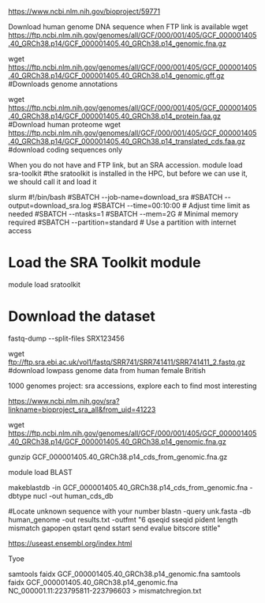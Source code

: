 https://www.ncbi.nlm.nih.gov/bioproject/59771

Download human genome DNA sequence when FTP link is available
wget https://ftp.ncbi.nlm.nih.gov/genomes/all/GCF/000/001/405/GCF_000001405.40_GRCh38.p14/GCF_000001405.40_GRCh38.p14_genomic.fna.gz

wget https://ftp.ncbi.nlm.nih.gov/genomes/all/GCF/000/001/405/GCF_000001405.40_GRCh38.p14/GCF_000001405.40_GRCh38.p14_genomic.gff.gz #Downloads genome annotations

wget https://ftp.ncbi.nlm.nih.gov/genomes/all/GCF/000/001/405/GCF_000001405.40_GRCh38.p14/GCF_000001405.40_GRCh38.p14_protein.faa.gz #Download human proteome
wget https://ftp.ncbi.nlm.nih.gov/genomes/all/GCF/000/001/405/GCF_000001405.40_GRCh38.p14/GCF_000001405.40_GRCh38.p14_translated_cds.faa.gz #download coding sequences only

When you do not have and FTP link, but an SRA accession.
module load sra-toolkit  #the sratoolkit is installed in the HPC, but before we can use it, we should call it and load it

slurm #!/bin/bash
#SBATCH --job-name=download_sra
#SBATCH --output=download_sra.log
#SBATCH --time=00:10:00          # Adjust time limit as needed
#SBATCH --ntasks=1
#SBATCH --mem=2G                 # Minimal memory required
#SBATCH --partition=standard     # Use a partition with internet access

# Load the SRA Toolkit module
module load sratoolkit

# Download the dataset
fastq-dump --split-files SRX123456

wget ftp://ftp.sra.ebi.ac.uk/vol1/fastq/SRR741/SRR741411/SRR741411_2.fastq.gz #download lowpass genome data from human female British

1000 genomes project: sra accessions, explore each to find most interesting

https://www.ncbi.nlm.nih.gov/sra?linkname=bioproject_sra_all&from_uid=41223


wget https://ftp.ncbi.nlm.nih.gov/genomes/all/GCF/000/001/405/GCF_000001405.40_GRCh38.p14/GCF_000001405.40_GRCh38.p14_genomic.fna.gz

gunzip GCF_000001405.40_GRCh38.p14_cds_from_genomic.fna.gz

module load BLAST

makeblastdb -in GCF_000001405.40_GRCh38.p14_cds_from_genomic.fna -dbtype nucl -out human_cds_db

#Locate unknown sequence with your number
blastn -query unk.fasta -db human_genome -out results.txt -outfmt "6 qseqid sseqid pident length mismatch gapopen qstart qend sstart send evalue bitscore stitle"


https://useast.ensembl.org/index.html

Tyoe


samtools faidx GCF_000001405.40_GRCh38.p14_genomic.fna
samtools faidx GCF_000001405.40_GRCh38.p14_genomic.fna NC_000001.11:223795811-223796603 > mismatchregion.txt
